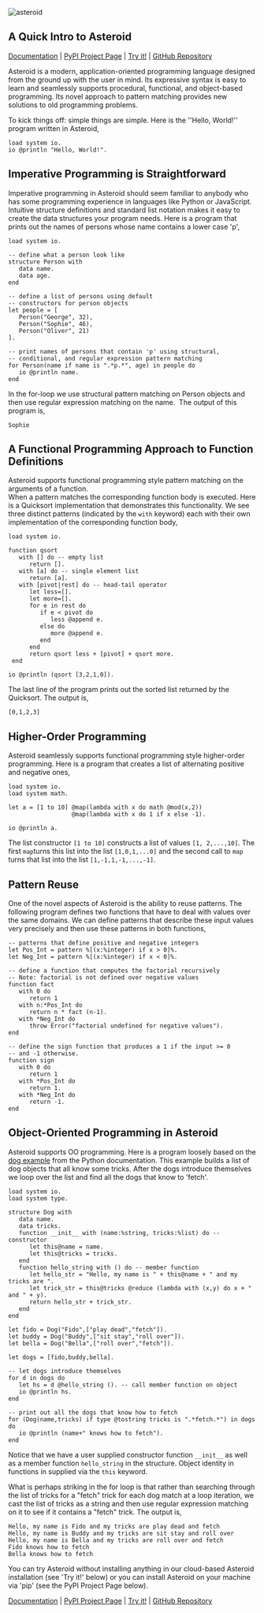 
![asteroid](asteroid-small.png)

## A Quick Intro to Asteroid

[Documentation](https://asteroid-lang.readthedocs.io) | [PyPI Project Page](https://pypi.org/project/asteroid-lang/) | [Try it!](https://replit.com/@lutzhamel/asteroid#.replit) | [GitHub Repository](https://github.com/asteroid-lang) 



Asteroid is a modern, application-oriented programming language designed from the ground up with the user in mind. Its expressive syntax is easy to learn and seamlessly supports procedural, functional, and object-based programming.  Its novel approach to pattern matching provides new solutions to old programming problems.

To kick things off: simple things are simple. Here is the ''Hello, World!'' program written in Asteroid,
```
load system io.
io @println "Hello, World!".
```

## Imperative Programming is Straightforward

Imperative programming in Asteroid should seem familiar to anybody who has some programming experience in languages like Python or JavaScript.
Intuitive  structure definitions and standard list notation makes it easy to create the data structures your
program needs.  Here is a  program that prints out the names of persons whose name contains a lower case 'p',
```
load system io.

-- define what a person look like
structure Person with
   data name.
   data age.
end

-- define a list of persons using default
-- constructors for person objects
let people = [
   Person("George", 32),
   Person("Sophie", 46),
   Person("Oliver", 21)
].

-- print names of persons that contain 'p' using structural,
-- conditional, and regular expression pattern matching
for Person(name if name is ".*p.*", age) in people do
   io @println name.
end
```
In the for-loop we use structural pattern matching on Person objects and then use regular expression matching on the name.  The output of this program is,
```
Sophie
```

## A Functional Programming Approach to Function Definitions

Asteroid supports functional programming style pattern matching on the arguments of a function.   
When a pattern matches the corresponding function body is executed.  Here is a  Quicksort implementation 
that demonstrates this functionality.  We see three distinct patterns (indicated by the `with` keyword) each with their own implementation of the corresponding function body,  
```
load system io.

function qsort
   with [] do -- empty list
      return [].
   with [a] do -- single element list
      return [a]. 
   with [pivot|rest] do -- head-tail operator
      let less=[].
      let more=[].
      for e in rest do  
         if e < pivot do
            less @append e.
         else do
            more @append e.
         end
      end
      return qsort less + [pivot] + qsort more.
 end

io @println (qsort [3,2,1,0]).
```
The last line of the program prints out the sorted list returned by the Quicksort.  The output is,
```
[0,1,2,3]
```

## Higher-Order Programming

Asteroid seamlessly supports functional programming style higher-order programming. Here is a program that creates a list 
of alternating positive and negative ones,
```
load system io.
load system math.

let a = [1 to 10] @map(lambda with x do math @mod(x,2))
                  @map(lambda with x do 1 if x else -1).

io @println a.
```
The list constructor `[1 to 10]` constructs a list of values `[1, 2,...,10]`.  The first `map`turns this list into the list
`[1,0,1,...0]` and the second call to `map` turns that list into the list `[1,-1,1,-1,...,-1]`.

## Pattern Reuse

One of the novel aspects of Asteroid is the ability to reuse patterns.  The following program defines two functions that have to deal 
with values over the same domains.  We can define patterns that describe these input values very precisely and then use these
patterns in both functions,
```
-- patterns that define positive and negative integers
let Pos_Int = pattern %[(x:%integer) if x > 0]%.
let Neg_Int = pattern %[(x:%integer) if x < 0]%.

-- define a function that computes the factorial recursively
-- Note: factorial is not defined over negative values
function fact
   with 0 do
      return 1
   with n:*Pos_Int do
      return n * fact (n-1).
   with *Neg_Int do
      throw Error("factorial undefined for negative values").
end

-- define the sign function that produces a 1 if the input >= 0
-- and -1 otherwise.
function sign
   with 0 do
      return 1
   with *Pos_Int do
      return 1.
   with *Neg_Int do
      return -1.
end
```
## Object-Oriented Programming in Asteroid

Asteroid supports OO programming.  Here is a program loosely based on the [dog example](https://docs.python.org/3/tutorial/classes.html) from the Python documentation.  This example builds a list of dog objects that all know some tricks.  After the dogs introduce themselves we loop over the list and find all the dogs that know to 'fetch'.
```
load system io.
load system type.

structure Dog with
   data name.
   data tricks.
   function __init__ with (name:%string, tricks:%list) do -- constructor
      let this@name = name.
      let this@tricks = tricks.
   end
   function hello_string with () do -- member function
      let hello_str = "Hello, my name is " + this@name + " and my tricks are ".
      let trick_str = this@tricks @reduce (lambda with (x,y) do x + " and " + y).
      return hello_str + trick_str.
   end
end

let fido = Dog("Fido",["play dead","fetch"]).
let buddy = Dog("Buddy",["sit stay","roll over"]).
let bella = Dog("Bella",["roll over","fetch"]).

let dogs = [fido,buddy,bella].

-- let dogs introduce themselves
for d in dogs do
   let hs = d @hello_string (). -- call member function on object
   io @println hs.
end

-- print out all the dogs that know how to fetch
for (Dog(name,tricks) if type @tostring tricks is ".*fetch.*") in dogs do
   io @println (name+" knows how to fetch").
end
```
Notice that we have a user supplied constructor function `__init__` as well as a member function `hello_string`
in the structure.  Object identity in functions in supplied via the `this` keyword.

What is perhaps striking in the for loop is that rather than searching through the list of tricks for a "fetch" trick for each dog
match at a loop iteration, we cast the list of tricks as a string
and then use regular expression matching on it to see if it contains a "fetch" trick. The output is,
```
Hello, my name is Fido and my tricks are play dead and fetch
Hello, my name is Buddy and my tricks are sit stay and roll over
Hello, my name is Bella and my tricks are roll over and fetch
Fido knows how to fetch
Bella knows how to fetch
```
You can try Asteroid without installing anything in our cloud-based Asteroid installation (see 'Try it!' below) or you can install Asteroid on your machine via 'pip' (see the PyPI Project Page below).


[Documentation](https://asteroid-lang.readthedocs.io) | [PyPI Project Page](https://pypi.org/project/asteroid-lang/) | [Try it!](https://replit.com/@lutzhamel/asteroid#.replit) | [GitHub Repository](https://github.com/asteroid-lang) 
